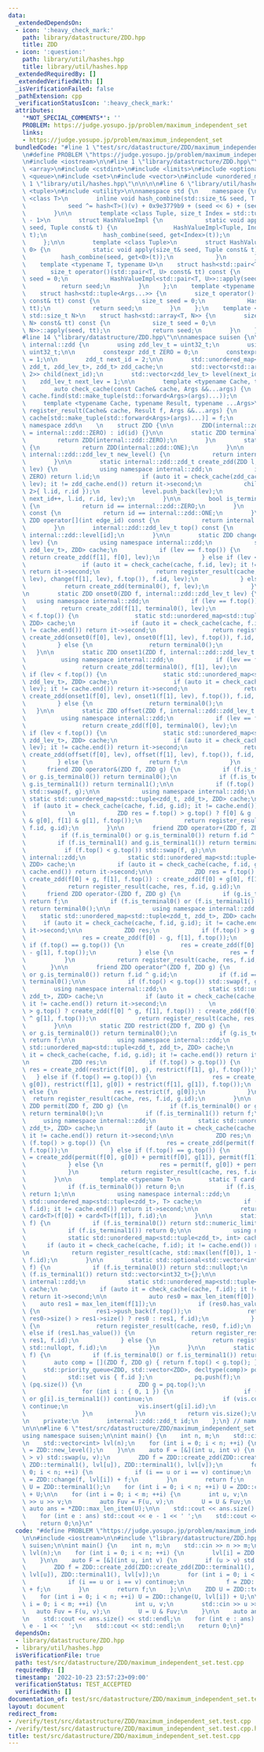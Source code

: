 ```yaml
---
data:
  _extendedDependsOn:
  - icon: ':heavy_check_mark:'
    path: library/datastructure/ZDD.hpp
    title: ZDD
  - icon: ':question:'
    path: library/util/hashes.hpp
    title: library/util/hashes.hpp
  _extendedRequiredBy: []
  _extendedVerifiedWith: []
  _isVerificationFailed: false
  _pathExtension: cpp
  _verificationStatusIcon: ':heavy_check_mark:'
  attributes:
    '*NOT_SPECIAL_COMMENTS*': ''
    PROBLEM: https://judge.yosupo.jp/problem/maximum_independent_set
    links:
    - https://judge.yosupo.jp/problem/maximum_independent_set
  bundledCode: "#line 1 \"test/src/datastructure/ZDD/maximum_independent_set.test.cpp\"\
    \n#define PROBLEM \"https://judge.yosupo.jp/problem/maximum_independent_set\"\n\
    \n#include <iostream>\n\n#line 1 \"library/datastructure/ZDD.hpp\"\n\n\n\n#include\
    \ <array>\n#include <cstdint>\n#include <limits>\n#include <optional>\n#include\
    \ <queue>\n#include <set>\n#include <vector>\n#include <unordered_map>\n\n#line\
    \ 1 \"library/util/hashes.hpp\"\n\n\n\n#line 6 \"library/util/hashes.hpp\"\n#include\
    \ <tuple>\n#include <utility>\n\nnamespace std {\n    namespace {\n        template\
    \ <class T>\n        inline void hash_combine(std::size_t& seed, T const& v) {\n\
    \            seed ^= hash<T>()(v) + 0x9e3779b9 + (seed << 6) + (seed >> 2);\n\
    \        }\n\n        template <class Tuple, size_t Index = std::tuple_size<Tuple>::value\
    \ - 1>\n        struct HashValueImpl {\n            static void apply(size_t&\
    \ seed, Tuple const& t) {\n                HashValueImpl<Tuple, Index - 1>::apply(seed,\
    \ t);\n                hash_combine(seed, get<Index>(t));\n            }\n   \
    \     };\n\n        template <class Tuple>\n        struct HashValueImpl<Tuple,\
    \ 0> {\n            static void apply(size_t& seed, Tuple const& t) {\n      \
    \          hash_combine(seed, get<0>(t));\n            }\n        };\n    }\n\n\
    \    template <typename T, typename U>\n    struct hash<std::pair<T, U>> {\n \
    \       size_t operator()(std::pair<T, U> const& tt) const {\n            size_t\
    \ seed = 0;\n            HashValueImpl<std::pair<T, U>>::apply(seed, tt);\n  \
    \          return seed;\n        }\n    };\n    template <typename ...Args>\n\
    \    struct hash<std::tuple<Args...>> {\n        size_t operator()(std::tuple<Args...>\
    \ const& tt) const {\n            size_t seed = 0;\n            HashValueImpl<std::tuple<Args...>>::apply(seed,\
    \ tt);\n            return seed;\n        }\n    };\n    template <typename T,\
    \ std::size_t N>\n    struct hash<std::array<T, N>> {\n        size_t operator()(std::array<T,\
    \ N> const& tt) const {\n            size_t seed = 0;\n            HashValueImpl<std::array<T,\
    \ N>>::apply(seed, tt);\n            return seed;\n        }\n    };\n}\n\n\n\
    #line 14 \"library/datastructure/ZDD.hpp\"\n\nnamespace suisen {\n\n    namespace\
    \ internal::zdd {\n        using zdd_lev_t = uint32_t;\n        using zdd_t =\
    \ uint32_t;\n\n        constexpr zdd_t ZERO = 0;\n        constexpr zdd_t ONE\
    \ = 1;\n\n        zdd_t next_id = 2;\n\n        std::unordered_map<std::tuple<zdd_t,\
    \ zdd_t, zdd_lev_t>, zdd_t> zdd_cache;\n        std::vector<std::array<zdd_t,\
    \ 2>> child(next_id);\n        std::vector<zdd_lev_t> level(next_id);\n\n    \
    \    zdd_lev_t next_lev = 1;\n\n        template <typename Cache, typename ...Args>\n\
    \        auto check_cache(const Cache& cache, Args &&...args) {\n            return\
    \ cache.find(std::make_tuple(std::forward<Args>(args)...));\n        }\n\n   \
    \     template <typename Cache, typename Result, typename ...Args>\n        auto\
    \ register_result(Cache& cache, Result f, Args &&...args) {\n            return\
    \ cache[std::make_tuple(std::forward<Args>(args)...)] = f;\n        }\n    } //\
    \ namespace zdd\n    \n    struct ZDD {\n\n        ZDD(internal::zdd::zdd_t id\
    \ = internal::zdd::ZERO) : id(id) {}\n\n        static ZDD terminal0() {\n   \
    \         return ZDD(internal::zdd::ZERO);\n        }\n        static ZDD terminal1()\
    \ {\n            return ZDD(internal::zdd::ONE);\n        }\n\n        static\
    \ internal::zdd::zdd_lev_t new_level() {\n            return internal::zdd::next_lev++;\n\
    \        }\n\n        static internal::zdd::zdd_t create_zdd(ZDD l, ZDD r, internal::zdd::zdd_lev_t\
    \ lev) {\n            using namespace internal::zdd;\n            if (r.id ==\
    \ ZERO) return l.id;\n            if (auto it = check_cache(zdd_cache, l.id, r.id,\
    \ lev); it != zdd_cache.end()) return it->second;\n            child.push_back(std::array<zdd_t,\
    \ 2>{ l.id, r.id });\n            level.push_back(lev);\n            return register_result(zdd_cache,\
    \ next_id++, l.id, r.id, lev);\n        }\n\n        bool is_terminal0() const\
    \ {\n            return id == internal::zdd::ZERO;\n        }\n        bool is_terminal1()\
    \ const {\n            return id == internal::zdd::ONE;\n        }\n\n       \
    \ ZDD operator[](int edge_id) const {\n            return internal::zdd::child[id][edge_id];\n\
    \        }\n        internal::zdd::zdd_lev_t top() const {\n            return\
    \ internal::zdd::level[id];\n        }\n\n        static ZDD change(ZDD f, internal::zdd::zdd_lev_t\
    \ lev) {\n            using namespace internal::zdd;\n            static std::unordered_map<std::tuple<zdd_t,\
    \ zdd_lev_t>, ZDD> cache;\n            if (lev == f.top()) {\n               \
    \ return create_zdd(f[1], f[0], lev);\n            } else if (lev < f.top()) {\n\
    \                if (auto it = check_cache(cache, f.id, lev); it != cache.end())\
    \ return it->second;\n                return register_result(cache, create_zdd(change(f[0],\
    \ lev), change(f[1], lev), f.top()), f.id, lev);\n            } else {\n     \
    \           return create_zdd(terminal0(), f, lev);\n            }\n        }\n\
    \n        static ZDD onset0(ZDD f, internal::zdd::zdd_lev_t lev) {\n         \
    \   using namespace internal::zdd;\n            if (lev == f.top()) {\n      \
    \          return create_zdd(f[1], terminal0(), lev);\n            } else if (lev\
    \ < f.top()) {\n                static std::unordered_map<std::tuple<zdd_t, zdd_lev_t>,\
    \ ZDD> cache;\n                if (auto it = check_cache(cache, f.id, lev); it\
    \ != cache.end()) return it->second;\n                return register_result(cache,\
    \ create_zdd(onset0(f[0], lev), onset0(f[1], lev), f.top()), f.id, lev);\n   \
    \         } else {\n                return terminal0();\n            }\n     \
    \   }\n\n        static ZDD onset1(ZDD f, internal::zdd::zdd_lev_t lev) {\n  \
    \          using namespace internal::zdd;\n            if (lev == f.top()) {\n\
    \                return create_zdd(terminal0(), f[1], lev);\n            } else\
    \ if (lev < f.top()) {\n                static std::unordered_map<std::tuple<zdd_t,\
    \ zdd_lev_t>, ZDD> cache;\n                if (auto it = check_cache(cache, f.id,\
    \ lev); it != cache.end()) return it->second;\n                return register_result(cache,\
    \ create_zdd(onset1(f[0], lev), onset1(f[1], lev), f.top()), f.id, lev);\n   \
    \         } else {\n                return terminal0();\n            }\n     \
    \   }\n\n        static ZDD offset(ZDD f, internal::zdd::zdd_lev_t lev) {\n  \
    \          using namespace internal::zdd;\n            if (lev == f.top()) {\n\
    \                return create_zdd(f[0], terminal0(), lev);\n            } else\
    \ if (lev < f.top()) {\n                static std::unordered_map<std::tuple<zdd_t,\
    \ zdd_lev_t>, ZDD> cache;\n                if (auto it = check_cache(cache, f.id,\
    \ lev); it != cache.end()) return it->second;\n                return register_result(cache,\
    \ create_zdd(offset(f[0], lev), offset(f[1], lev), f.top()), f.id, lev);\n   \
    \         } else {\n                return f;\n            }\n        }\n\n  \
    \      friend ZDD operator&(ZDD f, ZDD g) {\n            if (f.is_terminal0()\
    \ or g.is_terminal0()) return terminal0();\n            if (f.is_terminal1() and\
    \ g.is_terminal1()) return terminal1();\n\n            if (f.top() < g.top())\
    \ std::swap(f, g);\n\n            using namespace internal::zdd;\n           \
    \ static std::unordered_map<std::tuple<zdd_t, zdd_t>, ZDD> cache;\n          \
    \  if (auto it = check_cache(cache, f.id, g.id); it != cache.end()) return it->second;\n\
    \            \n            ZDD res = f.top() > g.top() ? f[0] & g : create_zdd(f[0]\
    \ & g[0], f[1] & g[1], f.top());\n            return register_result(cache, res,\
    \ f.id, g.id);\n        }\n\n        friend ZDD operator+(ZDD f, ZDD g) {\n  \
    \          if (f.is_terminal0() or g.is_terminal0()) return f.id ^ g.id;\n   \
    \         if (f.is_terminal1() and g.is_terminal1()) return terminal1();\n\n \
    \           if (f.top() < g.top()) std::swap(f, g);\n\n            using namespace\
    \ internal::zdd;\n            static std::unordered_map<std::tuple<zdd_t, zdd_t>,\
    \ ZDD> cache;\n            if (auto it = check_cache(cache, f.id, g.id); it !=\
    \ cache.end()) return it->second;\n\n            ZDD res = f.top() > g.top() ?\
    \ create_zdd(f[0] + g, f[1], f.top()) : create_zdd(f[0] + g[0], f[1] + g[1], f.top());\n\
    \            return register_result(cache, res, f.id, g.id);\n        }\n\n  \
    \      friend ZDD operator-(ZDD f, ZDD g) {\n            if (g.is_terminal0())\
    \ return f;\n            if (f.is_terminal0() or (f.is_terminal1() and g.is_terminal1()))\
    \ return terminal0();\n\n            using namespace internal::zdd;\n        \
    \    static std::unordered_map<std::tuple<zdd_t, zdd_t>, ZDD> cache;\n       \
    \     if (auto it = check_cache(cache, f.id, g.id); it != cache.end()) return\
    \ it->second;\n\n            ZDD res;\n            if (f.top() > g.top()) {\n\
    \                res = create_zdd(f[0] - g, f[1], f.top());\n            } else\
    \ if (f.top() == g.top()) {\n                res = create_zdd(f[0] - g[0], f[1]\
    \ - g[1], f.top());\n            } else {\n                res = f - g[0];\n \
    \           }\n            return register_result(cache, res, f.id, g.id);\n \
    \       }\n\n        friend ZDD operator^(ZDD f, ZDD g) {\n            if (f.is_terminal0()\
    \ or g.is_terminal0()) return f.id ^ g.id;\n            if (f.id == g.id) return\
    \ terminal0();\n\n            if (f.top() < g.top()) std::swap(f, g);\n\n    \
    \        using namespace internal::zdd;\n            static std::unordered_map<std::tuple<zdd_t,\
    \ zdd_t>, ZDD> cache;\n            if (auto it = check_cache(cache, f.id, g.id);\
    \ it != cache.end()) return it->second;\n            \n            ZDD res = f.top()\
    \ > g.top() ? create_zdd(f[0] ^ g, f[1], f.top()) : create_zdd(f[0] ^ g[0], f[1]\
    \ ^ g[1], f.top());\n            return register_result(cache, res, f.id, g.id);\n\
    \        }\n\n        static ZDD restrict(ZDD f, ZDD g) {\n            if (f.is_terminal0()\
    \ or g.is_terminal0()) return terminal0();\n            if (g.is_terminal1())\
    \ return f;\n\n            using namespace internal::zdd;\n            static\
    \ std::unordered_map<std::tuple<zdd_t, zdd_t>, ZDD> cache;\n            if (auto\
    \ it = check_cache(cache, f.id, g.id); it != cache.end()) return it->second;\n\
    \n            ZDD res;\n            if (f.top() > g.top()) {\n               \
    \ res = create_zdd(restrict(f[0], g), restrict(f[1], g), f.top());\n         \
    \   } else if (f.top() == g.top()) {\n                res = create_zdd(restrict(f[0],\
    \ g[0]), restrict(f[1], g[0]) + restrict(f[1], g[1]), f.top());\n            }\
    \ else {\n                res = restrict(f, g[0]);\n            }\n          \
    \  return register_result(cache, res, f.id, g.id);\n        }\n\n        static\
    \ ZDD permit(ZDD f, ZDD g) {\n            if (f.is_terminal0() or g.is_terminal0())\
    \ return terminal0();\n            if (f.is_terminal1()) return f;\n\n       \
    \     using namespace internal::zdd;\n            static std::unordered_map<std::tuple<zdd_t,\
    \ zdd_t>, ZDD> cache;\n            if (auto it = check_cache(cache, f.id, g.id);\
    \ it != cache.end()) return it->second;\n\n            ZDD res;\n            if\
    \ (f.top() > g.top()) {\n                res = create_zdd(permit(f[0], g), terminal0(),\
    \ f.top());\n            } else if (f.top() == g.top()) {\n                res\
    \ = create_zdd(permit(f[0], g[0]) + permit(f[0], g[1]), permit(f[1], g[1]), f.top());\n\
    \            } else {\n                res = permit(f, g[0]) + permit(f, g[1]);\n\
    \            }\n            return register_result(cache, res, f.id, g.id);\n\
    \        }\n\n        template <typename T>\n        static T card(ZDD f) {\n\
    \            if (f.is_terminal0()) return 0;\n            if (f.is_terminal1())\
    \ return 1;\n\n            using namespace internal::zdd;\n            static\
    \ std::unordered_map<std::tuple<zdd_t>, T> cache;\n            if (auto it = check_cache(cache,\
    \ f.id); it != cache.end()) return it->second;\n\n            return register_result(cache,\
    \ card<T>(f[0]) + card<T>(f[1]), f.id);\n        }\n\n        static int32_t len(ZDD\
    \ f) {\n            if (f.is_terminal0()) return std::numeric_limits<int32_t>::min();\n\
    \            if (f.is_terminal1()) return 0;\n\n            using namespace internal::zdd;\n\
    \            static std::unordered_map<std::tuple<zdd_t>, int> cache;\n      \
    \      if (auto it = check_cache(cache, f.id); it != cache.end()) return it->second;\n\
    \n            return register_result(cache, std::max(len(f[0]), 1 + len(f[1])),\
    \ f.id);\n        }\n\n        static std::optional<std::vector<int32_t>> max_len_item(ZDD\
    \ f) {\n            if (f.is_terminal0()) return std::nullopt;\n            if\
    \ (f.is_terminal1()) return std::vector<int32_t>{};\n\n            using namespace\
    \ internal::zdd;\n            static std::unordered_map<std::tuple<zdd_t>, std::optional<std::vector<int32_t>>>\
    \ cache;\n            if (auto it = check_cache(cache, f.id); it != cache.end())\
    \ return it->second;\n\n            auto res0 = max_len_item(f[0]);\n        \
    \    auto res1 = max_len_item(f[1]);\n            if (res0.has_value() and res1.has_value())\
    \ {\n                res1->push_back(f.top());\n                return register_result(cache,\
    \ res0->size() > res1->size() ? res0 : res1, f.id);\n            } else if (res0.has_value())\
    \ {\n                return register_result(cache, res0, f.id);\n            }\
    \ else if (res1.has_value()) {\n                return register_result(cache,\
    \ res1, f.id);\n            } else {\n                return register_result(cache,\
    \ std::nullopt, f.id);\n            }\n        }\n\n        static int32_t size(ZDD\
    \ f) {\n            if (f.is_terminal0() or f.is_terminal1()) return 0;\n    \
    \        auto comp = [](ZDD f, ZDD g) { return f.top() < g.top(); };\n       \
    \     std::priority_queue<ZDD, std::vector<ZDD>, decltype(comp)> pq { comp };\n\
    \            std::set vis { f.id };\n            pq.push(f);\n            while\
    \ (pq.size()) {\n                ZDD g = pq.top();\n                pq.pop();\n\
    \                for (int i : { 0, 1 }) {\n                    if (g[i].is_terminal0()\
    \ or g[i].is_terminal1()) continue;\n                    if (vis.count(g[i].id))\
    \ continue;\n                    vis.insert(g[i].id);\n                    pq.push(g[i]);\n\
    \                }\n            }\n            return vis.size();\n        }\n\
    \n    private:\n        internal::zdd::zdd_t id;\n    };\n} // namespace suisen\n\
    \n\n\n#line 6 \"test/src/datastructure/ZDD/maximum_independent_set.test.cpp\"\n\
    using namespace suisen;\n\nint main() {\n    int n, m;\n    std::cin >> n >> m;\n\
    \n    std::vector<int> lvl(n);\n    for (int i = 0; i < n; ++i) {\n        lvl[i]\
    \ = ZDD::new_level();\n    }\n\n    auto F = [&](int u, int v) {\n        if (u\
    \ > v) std::swap(u, v);\n        ZDD f = ZDD::create_zdd(ZDD::create_zdd(ZDD::terminal1(),\
    \ ZDD::terminal1(), lvl[u]), ZDD::terminal1(), lvl[v]);\n        for (int i =\
    \ 0; i < n; ++i) {\n            if (i == u or i == v) continue;\n            f\
    \ = ZDD::change(f, lvl[i]) + f;\n        }\n        return f;\n    };\n\n    ZDD\
    \ U = ZDD::terminal1();\n    for (int i = 0; i < n; ++i) U = ZDD::change(U, lvl[i])\
    \ + U;\n\n    for (int i = 0; i < m; ++i) {\n        int u, v;\n        std::cin\
    \ >> u >> v;\n        auto Fuv = F(u, v);\n        U = U & Fuv;\n    }\n\n   \
    \ auto ans = *ZDD::max_len_item(U);\n\n    std::cout << ans.size() << std::endl;\n\
    \    for (int e : ans) std::cout << e - 1 << ' ';\n    std::cout << std::endl;\n\
    \    return 0;\n}\n"
  code: "#define PROBLEM \"https://judge.yosupo.jp/problem/maximum_independent_set\"\
    \n\n#include <iostream>\n\n#include \"library/datastructure/ZDD.hpp\"\nusing namespace\
    \ suisen;\n\nint main() {\n    int n, m;\n    std::cin >> n >> m;\n\n    std::vector<int>\
    \ lvl(n);\n    for (int i = 0; i < n; ++i) {\n        lvl[i] = ZDD::new_level();\n\
    \    }\n\n    auto F = [&](int u, int v) {\n        if (u > v) std::swap(u, v);\n\
    \        ZDD f = ZDD::create_zdd(ZDD::create_zdd(ZDD::terminal1(), ZDD::terminal1(),\
    \ lvl[u]), ZDD::terminal1(), lvl[v]);\n        for (int i = 0; i < n; ++i) {\n\
    \            if (i == u or i == v) continue;\n            f = ZDD::change(f, lvl[i])\
    \ + f;\n        }\n        return f;\n    };\n\n    ZDD U = ZDD::terminal1();\n\
    \    for (int i = 0; i < n; ++i) U = ZDD::change(U, lvl[i]) + U;\n\n    for (int\
    \ i = 0; i < m; ++i) {\n        int u, v;\n        std::cin >> u >> v;\n     \
    \   auto Fuv = F(u, v);\n        U = U & Fuv;\n    }\n\n    auto ans = *ZDD::max_len_item(U);\n\
    \n    std::cout << ans.size() << std::endl;\n    for (int e : ans) std::cout <<\
    \ e - 1 << ' ';\n    std::cout << std::endl;\n    return 0;\n}"
  dependsOn:
  - library/datastructure/ZDD.hpp
  - library/util/hashes.hpp
  isVerificationFile: true
  path: test/src/datastructure/ZDD/maximum_independent_set.test.cpp
  requiredBy: []
  timestamp: '2022-10-23 23:57:23+09:00'
  verificationStatus: TEST_ACCEPTED
  verifiedWith: []
documentation_of: test/src/datastructure/ZDD/maximum_independent_set.test.cpp
layout: document
redirect_from:
- /verify/test/src/datastructure/ZDD/maximum_independent_set.test.cpp
- /verify/test/src/datastructure/ZDD/maximum_independent_set.test.cpp.html
title: test/src/datastructure/ZDD/maximum_independent_set.test.cpp
---
```

